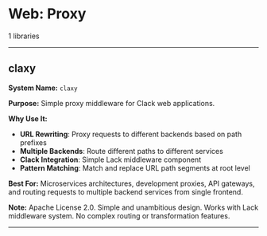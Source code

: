 # Web: Proxy

1 libraries

---

## claxy

**System Name:** `claxy`

**Purpose:** Simple proxy middleware for Clack web applications.

**Why Use It:**
- **URL Rewriting**: Proxy requests to different backends based on path prefixes
- **Multiple Backends**: Route different paths to different services
- **Clack Integration**: Simple Lack middleware component
- **Pattern Matching**: Match and replace URL path segments at root level

**Best For:** Microservices architectures, development proxies, API gateways, and routing requests to multiple backend services from single frontend.

**Note:** Apache License 2.0. Simple and unambitious design. Works with Lack middleware system. No complex routing or transformation features.

---


